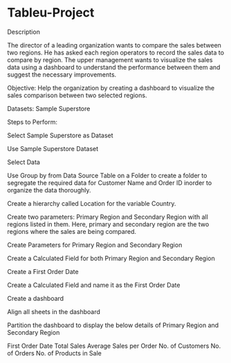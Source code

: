 # Tableu-Project
Description

The director of a leading organization wants to compare the sales between two regions. He has asked each region operators to record the sales data to compare by region. The upper management wants to visualize the sales data using a dashboard to understand the performance between them and suggest the necessary improvements.

 

Objective: Help the organization by creating a dashboard to visualize the sales comparison between two selected regions.

Datasets: Sample Superstore

 

Steps to Perform: 

Select Sample Superstore as Dataset  

Use Sample Superstore Dataset

Select Data

Use Group by from Data Source Table on a Folder to create a folder to segregate the required data for Customer Name and Order ID inorder to organize the data thoroughly.

Create a hierarchy called Location for the variable Country. 

Create two parameters: Primary Region and Secondary Region with all regions listed in them. Here, primary and secondary region are the two regions where the sales are being compared.

Create Parameters for Primary Region and Secondary Region

Create a Calculated Field for both Primary Region and Secondary Region

Create a First Order Date

Create a Calculated Field and name it as the First Order Date

Create a dashboard

Align all sheets in the dashboard

Partition the dashboard to display the below details of Primary Region and Secondary Region

First Order Date
Total Sales
Average Sales per Order
No. of Customers
No. of Orders
No. of Products in Sale
